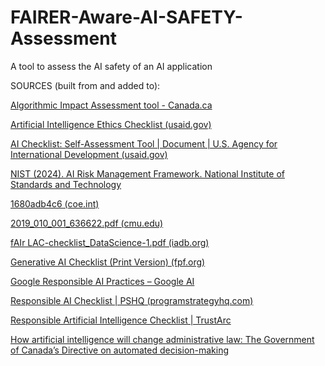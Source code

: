 # FAIRER-Aware-AI-SAFETY-Assessment

A tool to assess the AI safety of an AI application

SOURCES (built from and added to):

[Algorithmic Impact Assessment tool - Canada.ca](https://www.canada.ca/en/government/system/digital-government/digital-government-innovations/responsible-use-ai/algorithmic-impact-assessment.html)

<a href="https://www.usaid.gov/sites/default/files/2023-12/USAID Artificial Intelligence Ethics Checklist.pdf">Artificial Intelligence Ethics Checklist (usaid.gov) </a>

[AI Checklist: Self-Assessment Tool | Document | U.S. Agency for International Development (usaid.gov)](https://www.usaid.gov/digital-development/ai-checklist)

[NIST (2024). AI Risk Management Framework. National Institute of Standards and Technology](https://www.nist.gov/itl/ai-risk-management-framework)

[1680adb4c6 (coe.int)](https://rm.coe.int/cdmsi-2023-014-guidelines-on-the-responsible-implementation-of-artific/1680adb4c6)

[2019_010_001_636622.pdf (cmu.edu)](https://insights.sei.cmu.edu/documents/2562/2019_010_001_636622.pdf)

[fAIr LAC-checklist_DataScience-1.pdf (iadb.org)](https://fairlac.iadb.org/sites/default/files/2022-10/fAIr%20LAC-checklist_DataScience-1.pdf)

[Generative AI Checklist (Print Version) (fpf.org)](https://fpf.org/wp-content/uploads/2023/07/Generative-AI-Checklist.pdf)

[Google Responsible AI Practices – Google AI](https://ai.google/responsibility/responsible-ai-practices/)

[Responsible AI Checklist | PSHQ (programstrategyhq.com)](https://www.programstrategyhq.com/post/responsible-ai-checklist-pshq)

[Responsible Artificial Intelligence Checklist | TrustArc](https://trustarc.com/resource/responsible-ai-checklist/)

[How artificial intelligence will change administrative law: The Government of Canada’s Directive on ‎automated decision-making](https://www.dlapiper.com/en-ca/insights/publications/2023/05/how-artificial-intelligence-will-change-administrative-law-in-canada)


